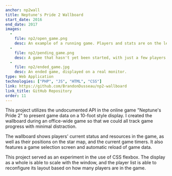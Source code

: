 ```yaml
---
anchor: np2wall
title: Neptune's Pride 2 Wallboard
start_date: 2016
end_date: 2017
images:
  -
    file: np2/open_game.png
    desc: An example of a running game. Players and stats are on the left, while a game timer and map of players is on the right.
  -
    file: np2/pending_game.png
    desc: A game that hasn't yet been started, with just a few players.
  -
    file: np2/ended_game.jpg
    desc: An ended game, displayed on a real monitor.
type: Web Application
technologies: ["PHP", "JS", "HTML", "CSS"]
link: https://github.com/BrandonDusseau/np2-wallboard
link_title: GitHub Repository
order: 11
---
```

This project utilizes the undocumented API in the online game "Neptune's Pride
2" to present game data on a 10-foot style display. I created the wallboard
during an office-wide game so that we could all track game progress with
minimal distraction.

The wallboard shows players' current status and resources in the game, as well
as their positions on the star map, and the current game timers. It also
features a game selection screen and automatic reload of game data.

This project served as an experiment in the use of CSS flexbox. The display
as a whole is able to scale with the window, and the player list is able to
reconfigure its layout based on how many players are in the game.
